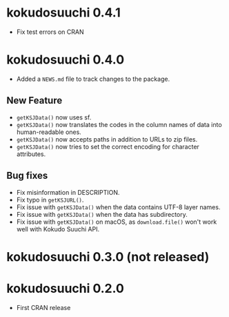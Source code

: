 # kokudosuuchi 0.4.1

* Fix test errors on CRAN

# kokudosuuchi 0.4.0

* Added a `NEWS.md` file to track changes to the package.

## New Feature

* `getKSJData()` now uses sf.
* `getKSJData()` now translates the codes in the column names of data into human-readable ones.
* `getKSJData()` now accepts paths in addition to URLs to zip files.
* `getKSJData()` now tries to set the correct encoding for character attributes.

## Bug fixes

* Fix misinformation in DESCRIPTION.
* Fix typo in `getKSJURL()`.
* Fix issue with `getKSJData()` when the data contains UTF-8 layer names.
* Fix issue with `getKSJData()` when the data has subdirectory.
* Fix issue with `getKSJData()` on macOS, as `download.file()` won't work well with Kokudo Suuchi API.

# kokudosuuchi 0.3.0 (not released)

# kokudosuuchi 0.2.0

* First CRAN release
